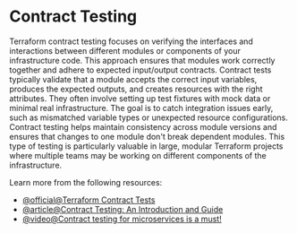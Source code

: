 # Contract Testing

Terraform contract testing focuses on verifying the interfaces and interactions between different modules or components of your infrastructure code. This approach ensures that modules work correctly together and adhere to expected input/output contracts. Contract tests typically validate that a module accepts the correct input variables, produces the expected outputs, and creates resources with the right attributes. They often involve setting up test fixtures with mock data or minimal real infrastructure. The goal is to catch integration issues early, such as mismatched variable types or unexpected resource configurations. Contract testing helps maintain consistency across module versions and ensures that changes to one module don't break dependent modules. This type of testing is particularly valuable in large, modular Terraform projects where multiple teams may be working on different components of the infrastructure.

Learn more from the following resources:

- [@official@Terraform Contract Tests](https://www.hashicorp.com/blog/testing-hashicorp-terraform#contract-tests)
- [@article@Contract Testing: An Introduction and Guide](https://www.blazemeter.com/blog/contract-testing#:~:text=Contract%20testing%20focuses%20on%20verifying,services%20that%20rely%20on%20it.)
- [@video@Contract testing for microservices is a must!](https://www.youtube.com/watch?v=Fh8CqZtghQw)
